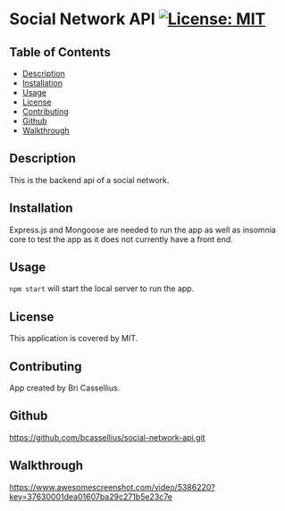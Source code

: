 # Social Network API [![License: MIT](https://img.shields.io/badge/License-MIT-yellow.svg)](https://opensource.org/licenses/MIT)

## Table of Contents
* [Description](#description)
* [Installation](#installation)
* [Usage](#usage)
* [License](#license)
* [Contributing](#contributing)
* [Github](#github)
* [Walkthrough](#tests)

<a name='description'></a>
## Description
This is the backend api of a social network.

<a name='installation'></a>
## Installation
Express.js and Mongoose are needed to run the app as well as insomnia core to test the app as it does not currently have a front end.

<a name='usage'></a>
## Usage
`npm start` will start the local server to run the app.

<a name='license'></a>
## License
This application is covered by MIT.

<a name='contributing'></a>
## Contributing
App created by Bri Cassellius.

<a name='github'></a>
## Github
https://github.com/bcassellius/social-network-api.git

<a name='tests'></a>
## Walkthrough
https://www.awesomescreenshot.com/video/5386220?key=37630001dea01607ba29c271b5e23c7e
